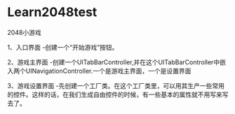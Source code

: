 # Learn2048test
2048小游戏

1、入口界面
-创建一个“开始游戏”按钮。
  
2、游戏主界面
-创建一个UITabBarController,并在这个UITabBarController中嵌入两个UINavigationController.一个是游戏主界面，一个是设置界面
  
3、游戏设置界面
-先创建一个工厂类。在这个工厂类里，可以用其生产一些常用的控件。这样的话，在我们生成自由控件的时候，有一些基本的属性就不用写来写去了。
